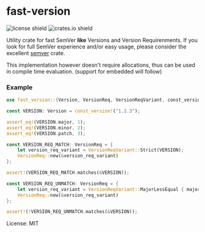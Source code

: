 # fast-version

![license shield](https://img.shields.io/badge/license-MIT-green) ![crates.io
shield](https://img.shields.io/crates/v/fast-version)

Utility crate for fast SemVer **like** Versions and Version Requirenments. If you look for full
SemVer experience and/or easy usage, please consider the excellent
[semver](https://docs.rs/semver/latest/semver/index.html) crate.

This implementation however doesn't require allocations, thus can be used in compile time
evaluation. (support for embedded will follow)

### Example
```rust
use fast_version::{Version, VersionReq, VersionReqVariant, const_version};

const VERSION: Version = const_version!("1.2.3");

assert_eq!(VERSION.major, 1);
assert_eq!(VERSION.minor, 2);
assert_eq!(VERSION.patch, 3);

const VERSION_REQ_MATCH: VersionReq = {
    let version_req_variant = VersionReqVariant::Strict(VERSION);
    VersionReq::new(&version_req_variant)
};

assert!(VERSION_REQ_MATCH.matches(&VERSION));

const VERSION_REQ_UNMATCH: VersionReq = {
    let version_req_variant = VersionReqVariant::MajorLessEqual { major: 0 };
    VersionReq::new(&version_req_variant)
};

assert!(!VERSION_REQ_UNMATCH.matches(&VERSION));
```

License: MIT
